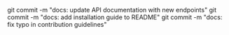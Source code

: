 git commit -m "docs: update API documentation with new endpoints"
git commit -m "docs: add installation guide to README"
git commit -m "docs: fix typo in contribution guidelines"
